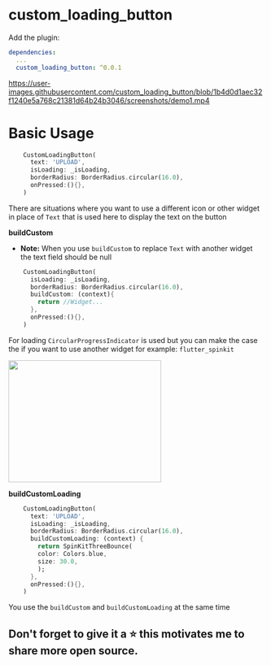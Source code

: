 # custom_loading_button 

Add the plugin:

```yaml
dependencies:
  ...
  custom_loading_button: ^0.0.1
```
https://user-images.githubusercontent.com/custom_loading_button/blob/1b4d0d1aec32f1240e5a768c21381d64b24b3046/screenshots/demo1.mp4

# Basic Usage 

```dart
    CustomLoadingButton(
      text: 'UPLOAD',
      isLoading: _isLoading,
      borderRadius: BorderRadius.circular(16.0), 
      onPressed:(){},
    )
```

There are situations where you want to use a different icon or other widget in place of ```Text``` that is used here to display the text on the button

**buildCustom**
  - **Note:** When you use ```buildCustom``` to replace ```Text``` with another widget the text field should be null

```dart
    CustomLoadingButton( 
      isLoading: _isLoading,
      borderRadius: BorderRadius.circular(16.0),
      buildCustom: (context){
        return //Widget...
      },
      onPressed:(){},
    )
```
For loading ```CircularProgressIndicator``` is used but you can make the case the if you want to use another widget for example: ```flutter_spinkit```

<img src="/screenshots/image_ch0.png" width="300" height="240">

**buildCustomLoading**
```dart
    CustomLoadingButton(
      text: 'UPLOAD',
      isLoading: _isLoading,
      borderRadius: BorderRadius.circular(16.0),
      buildCustomLoading: (context) {
        return SpinKitThreeBounce(
        color: Colors.blue,
        size: 30.0,
        );
      },
      onPressed:(){},
    )
```

You use the ```buildCustom``` and ```buildCustomLoading``` at the same time

## Don't forget to give it a ⭐ this motivates me to share more open source.
